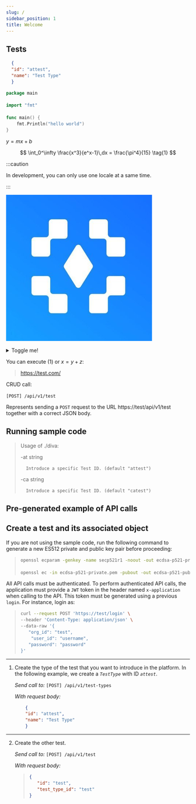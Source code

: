 ```yaml
---
slug: /
sidebar_position: 1
title: Welcome
---
```


Tests
------------------------------------------------

```json
  {
  "id": "attest",
  "name": "Test Type"
  }
```

```go
package main

import "fmt"

func main() {
    fmt.Println("hello world")
}

```

$y = mx +b$

$$    
  \int_0^\infty \frac{x^3}{e^x-1}\,dx = \frac{\pi^4}{15}
  \tag{1}
$$

:::caution

In development, you can only use one locale at a same time.

:::

![sw1](img/divalabs.jpg)

<details>
  <summary>Toggle me!</summary>
  <div>
    <div>This is the detailed content</div>
    <br/>
    <details>
      <summary>
        Nested toggle! Some surprise inside...
      </summary>
      <div>
        😲😲😲😲😲
      </div>
    </details>
  </div>
</details>

You can execute (1) or $x=y+z$:

> https://test.com/

CRUD call:

`[POST] /api/v1/test`

Represents sending a `POST` request to the URL https://test/api/v1/test together with a correct JSON body. 




Running sample code
------------------------------------------------

>Usage of ./diva:
>
>  -at string
>
>    	Introduce a specific Test ID. (default "attest")
>
>  -ca string
>
>    	Introduce a specific Test ID. (default "catest")
>
>

Pre-generated example of API calls 
------------------------------------------------


Create a test and its associated object
------------------------------------------------

If you are not using the sample code, run the following command to generate a new ES512 private and public key pair before proceeding:

> ```bash
> openssl ecparam -genkey -name secp521r1 -noout -out ecdsa-p521-private.pem  
>
> openssl ec -in ecdsa-p521-private.pem -pubout -out ecdsa-p521-public.pem
> ```

All API calls must be authenticated. To perform authenticated API calls, the application must provide a `JWT` token in the header named `x-application` when calling to the API. This token must be generated using a previous `login`. For instance, login as:

> ```bash
> curl --request POST 'https://test/login' \
> --header 'Content-Type: application/json' \
> --data-raw '{
>    "org_id": "test",
>     "user_id": "username",
>    "password": "password"
> }'
> ```

_______________________________________________

1. Create the type of the test that you want to introduce in the platform. In the following example, we create a *`TestType`* with ID *`attest`*.

    *Send call to:*
    `[POST] /api/v1/test-types`

    *With request body:*

    ```json
        {
        "id": "attest",
        "name": "Test Type"
        }
    ```
    

_______________________________________________

2. Create the other test. 

    *Send call to:*
    `[POST] /api/v1/test`

    *With request body:*
    >```json
    >{
    >    "id": "test",
    >    "test_type_id": "test"
    >}
    >```

